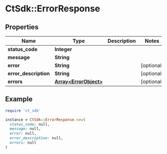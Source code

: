 # CtSdk::ErrorResponse

## Properties

| Name | Type | Description | Notes |
| ---- | ---- | ----------- | ----- |
| **status_code** | **Integer** |  |  |
| **message** | **String** |  |  |
| **error** | **String** |  | [optional] |
| **error_description** | **String** |  | [optional] |
| **errors** | [**Array&lt;ErrorObject&gt;**](ErrorObject.md) |  | [optional] |

## Example

```ruby
require 'ct_sdk'

instance = CtSdk::ErrorResponse.new(
  status_code: null,
  message: null,
  error: null,
  error_description: null,
  errors: null
)
```

